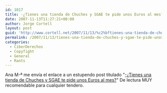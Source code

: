 ```yaml
---
id: 1017
title: -¿Tienes una tienda de Chuches y SGAE te pide unos Euros al mes?
date: 2007-11-13T11:27:21+00:00
author: Jorge Cortell
layout: post
guid: 'http://www.cortell.net/2007/11/13/%c2%bftienes-una-tienda-de-chuches-y-sgae-te-pide-unos-euros-al-mes/'
permalink: /2007/11/13/tienes-una-tienda-de-chuches-y-sgae-te-pide-unos-euros-al-mes/
categories:
  - CiberDerechos
  - Copyfight
  - General
  - Rants
---
```

Ana M-ª me enví­a el enlace a un estupendo post titulado "<a target="_blank" title="post" href="http://www.sgaecontratraxtore.com/cms/index.php?page=tienes-una-tienda-de-chuches-y-sgae-te-pide-unos-euros-al-mes">-¿Tienes una tienda de Chuches y SGAE te pide unos Euros al mes?</a>" De lectura MUY recomendable para cualquier tendero.
